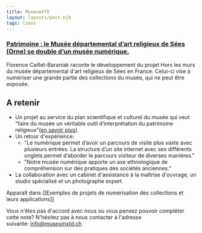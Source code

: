 ```yaml
---
title: MuseumXTD
layout: layouts/post.njk
tags: liens
---
```

### [Patrimoine : le Musée départemental d’art religieux de Sées (Orne) se double d’un musée numérique.](https://www.culturematin.com/publics/mediation/pratiques/patrimoine-le-musee-departemental-d-art-religieux-de-sees-orne-se-double-d-un-musee-numerique.html?nl=102360&utm_source=email&utm_id=262150&utm_campaign=newsletter-culturematin-2022-08-31)
Florence Caillet-Baraniak raconte le développement du projet Hors les murs du musée départemental d'art religieux de Sées en France. Celui-ci vise à numériser une grande partie des collections du musée, qui ne peut être exposée.

## A retenir  
-  Un projet au service du plan scientifique et culturel du musée qui veut "faire du musée un véritable outil d’interprétation du patrimoine religieux"([en savoir plus](https://archives.orne.fr/musee-departemental-dart-religieux)). 
- Un retour d'expérience:
    -   "Le numérique permet d’avoir un parcours de visite plus vaste avec plusieurs entrées. La structure d’un site internet avec ses différents onglets permet d’aborder le parcours visiteur de diverses manières."
    - "Notre musée numérique apporte un axe ethnologique de compréhension sur des pratiques des sociétés anciennes."
- La collaboration avec un cabinet d'assistance à la maîtrise d'ouvrage, un studio spécialisé et un photographe expert. 




Apparaît dans [[Exemples de projets de numérisation des collections et leurs applications]]

Vous n'êtes pas d'accord avec nous ou vous pensez pouvoir compléter cette note? N'hésitez pas à nous contacter à l'adresse suivante: [info@museumxtd.ch](mailto:info@museumxtd.ch)
